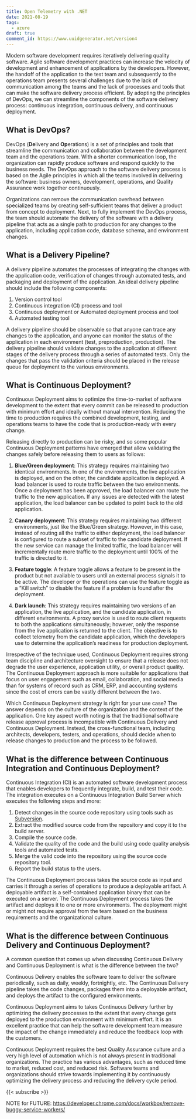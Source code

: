 ```yaml
---
title: Open Telemetry with .NET
date: 2021-08-19
tags:
  - azure
draft: true
comment_id: https://www.uuidgenerator.net/version4
---
```


Modern software development requires iteratively delivering quality software. Agile software development practices can increase the velocity of development and enhancement of applications by the developers. However, the handoff of the application to the test team and subsequently to the operations team presents several challenges due to the lack of communication among the teams and the lack of processes and tools that can make the software delivery process efficient. By adopting the principles of DevOps, we can streamline the components of the software delivery process: continuous integration, continuous delivery, and continuous deployment.

## What is DevOps?

DevOps (**De**livery and **Op**erations) is a set of principles and tools that streamline the communication and collaboration between the development team and the operations team. With a shorter communication loop, the organization can rapidly produce software and respond quickly to the business needs. The DevOps approach to the software delivery process is based on the Agile principles in which all the teams involved in delivering the software: business owners, development, operations, and Quality Assurance work together continuously.

Organizations can remove the communication overhead between specialized teams by creating self-sufficient teams that deliver a product from concept to deployment. Next, to fully implement the DevOps process, the team should automate the delivery of the software with a delivery pipeline that acts as a single path to production for any changes to the application, including application code, database schema, and environment changes.

## What is a Delivery Pipeline?

A delivery pipeline automates the processes of integrating the changes with the application code, verification of changes through automated tests, and packaging and deployment of the application. An ideal delivery pipeline should include the following components:

1. Version control tool
2. Continuous integration (CI) process and tool
3. Continuous deployment or Automated deployment process and tool
4. Automated testing tool

A delivery pipeline should be observable so that anyone can trace any changes to the application, and anyone can monitor the status of the application in each environment (test, preproduction, production). The delivery pipeline should validate changes to the application at different stages of the delivery process through a series of automated tests. Only the changes that pass the validation criteria should be placed in the release queue for deployment to the various environments.

## What is Continuous Deployment?

Continuous Deployment aims to optimize the time-to-market of software development to the extent that every commit can be released to production with minimum effort and ideally without manual intervention. Reducing the time to production requires the combined development, testing, and operations teams to have the code that is production-ready with every change.

Releasing directly to production can be risky, and so some popular Continuous Deployment patterns have emerged that allow validating the changes safely before releasing them to users as follows:

1. **Blue/Green deployment**: This strategy requires maintaining two identical environments. In one of the environments, the live application is deployed, and on the other, the candidate application is deployed. A load balancer is used to route traffic between the two environments. Once a deployment has been approved, the load balancer can route the traffic to the new application. If any issues are detected with the latest application, the load balancer can be updated to point back to the old application.

2. **Canary deployment**: This strategy requires maintaining two different environments, just like the Blue/Green strategy. However, in this case, instead of routing all the traffic to either deployment, the load balancer is configured to route a subset of traffic to the candidate deployment. If the new service can manage the limited traffic, the load balancer will incrementally route more traffic to the deployment until 100% of the traffic is directed to it.

3. **Feature toggle**: A feature toggle allows a feature to be present in the product but not available to users until an external process signals it to be active. The developer or the operations can use the feature toggle as a “Kill switch” to disable the feature if a problem is found after the deployment.

4. **Dark launch**: This strategy requires maintaining two versions of an application, the live application, and the candidate application, in different environments. A proxy service is used to route client requests to both the applications simultaneously; however, only the response from the live application is returned to the client. The objective is to collect telemetry from the candidate application, which the developers use to determine the application’s readiness for production deployment.

Irrespective of the technique used, Continuous Deployment requires strong team discipline and architecture oversight to ensure that a release does not degrade the user experience, application utility, or overall product quality. The Continuous Deployment approach is more suitable for applications that focus on user engagement such as email, collaboration, and social media than for systems of record such as CRM, ERP, and accounting systems since the cost of errors can be vastly different between the two.

Which Continuous Deployment strategy is right for your use case? The answer depends on the culture of the organization and the context of the application. One key aspect worth noting is that the traditional software release approval process is incompatible with Continuous Delivery and Continuous Deployment. Instead, the cross-functional team, including architects, developers, testers, and operations, should decide when to release changes to production and the process to be followed.

## What is the difference between Continuous Integration and Continuous Deployment?

Continuous Integration (CI) is an automated software development process that enables developers to frequently integrate, build, and test their code. The integration executes on a Continuous Integration Build Server which executes the following steps and more:

1. Detect changes in the source code repository using tools such as [Subversion](https://subversion.apache.org/).
2. Extract the modified source code from the repository and copy it to the build server.
3. Compile the source code.
4. Validate the quality of the code and the build using code quality analysis tools and automated tests.
5. Merge the valid code into the repository using the source code repository tool.
6. Report the build status to the users.

The Continuous Deployment process takes the source code as input and carries it through a series of operations to produce a deployable artifact. A deployable artifact is a self-contained application binary that can be executed on a server. The Continuous Deployment process takes the artifact and deploys it to one or more environments. The deployment might or might not require approval from the team based on the business requirements and the organizational culture.

## What is the difference between Continuous Delivery and Continuous Deployment?

A common question that comes up when discussing Continuous Delivery and Continuous Deployment is what is the difference between the two?

Continuous Delivery enables the software team to deliver the software periodically, such as daily, weekly, fortnightly, etc. The Continuous Delivery pipeline takes the code changes, packages them into a deployable artifact, and deploys the artifact to the configured environments.

Continuous Deployment aims to takes Continuous Delivery further by optimizing the delivery processes to the extent that every change gets deployed to the production environment with minimum effort. It is an excellent practice that can help the software development team measure the impact of the change immediately and reduce the feedback loop with the customers.

Continuous Deployment requires the best Quality Assurance culture and a very high level of automation which is not always present in traditional organizations. The practice has various advantages, such as reduced time to market, reduced cost, and reduced risk. Software teams and organizations should strive towards implementing it by continuously optimizing the delivery process and reducing the delivery cycle period.

{{< subscribe >}}


NOTE for FUTURE: https://developer.chrome.com/docs/workbox/remove-buggy-service-workers/